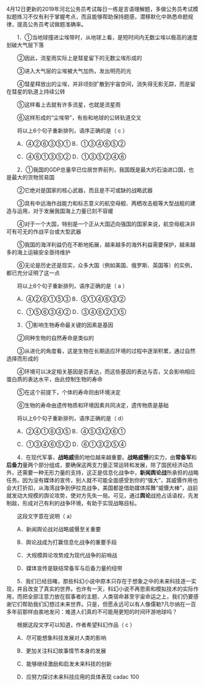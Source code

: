 4月12日更新的2019年河北公务员考试每日一练是言语理解题，多做公务员考试模拟题练习不仅有利于掌握考点，而且能够帮助保持题感，潜移默化中熟悉命题规律，提高公务员考试做题准确率。

　　1．①当地球撞进尘埃带时，从地球上看，是短时间内无数尘埃以极高的速度划破大气层下落

　　②因此，流星雨实际上是彗星留下的无数尘埃形成的

　　③进入大气层的尘埃被大气加热，发出明亮的光

　　④彗星释放出的尘埃，并非顷刻扩散到宇宙空间，消失得无影无踪，而是留在彗星的轨道上持续公转

　　⑤这样看上去就有许多流星，也就是流星雨

　　⑥这样形成的“尘埃带”，有些和地球的公转轨道交叉

　　将以上6个句子重新排列，语序正确的是（ c ）

　　A．④②⑥③⑤①                        B．①③④⑥⑤②

　　C．④⑥①③⑤②                        D．①③⑤②④⑥

　　2．①我国的GDP总量早已位居世界前列，我国既是最大的石油进口国，也是最大的货物贸易国

　　②它绝对是国家的核心武器，而且是不可或缺的战略武器

　　③具有中远海作战能力和标志意义的航空母舰、两栖攻击舰等大型战舰的建造与运用，对于发展我国海上力量已刻不容缓

　　④对于一个大国，特别是一个正从大国迈向强国的国家来说，航空母舰决非可有可无的作战平台或大型武器

　　⑤我国的海洋利益仍在不断地拓展，越来越多的海外利益需要保护，越来越多的海上运输安全亟待维护

　　⑥无论是历史还是现实，众多大国（例如美国、俄罗斯、英国等）的实例，都已充分证明了这一点

　　将以上6个句子重新排列，语序正确的是（ a ）

　　A．④②⑥①⑤③                         B．⑤①④⑥③②

　　C．①⑤⑥③④②                         D．③④⑥②①⑤

　　3．①影响生物寿命最关键的因素是基因

　　②同种生物的自然寿命是类似的

　　③从进化的角度看，这是生物在长期适应环境的过程中逐渐积累，通过自然选择而形成的

　　④环境可以决定相关基因是否表达，而这些基因的表达与否，又会影响相应蛋白质的表达水平，由此控制生物的寿命

　　⑤在这个前提下，个体的寿命则由环境决定

　　⑥生物的寿命由遗传物质和环境因素共同决定，遗传物质是基础

　　将以上6个句子重新排列，语序正确的是（  d）

　　A．②④①⑥③⑤                   B．④⑤③②⑥①

　　C．①③④⑥⑤②                   D．⑥①③②⑤④

　　4．在现代军事，**战略威**慑的地位越来越重要。**战略威慑**的实力，由**常备军**和**后备力**量两个部分组成，要确保这两支力量正常运转和发展，除了国民经济动员外，还需要一种无形力量的支持，这正是信息化战争中，**新闻舆论战**所承担的战略任务。因为没有媒体的宣传，别人就不可能全面感受到你的“强大”，其威慑作用也会大打折扣，从海湾战争到伊拉克战争，美国都是借助媒体挥舞“威慑大棒”，战前就发动大规模的舆论攻势，使对方先失一局。可见，通过**舆论**战抢占话语权，先发制敌，形成对己有利的战争环境，有助于实现战略目标。

　　这段文字意在说明（  a）

　　A．新闻舆论战对战略威慑至关重要

　　B．舆论战成为打赢信息化战争的重要手段

　　C．大规模舆论攻势成为现代战争的前哨战

　　D．媒体宣传是联结常备军与后备力量的纽带

　　5．我们已经目睹，那些科幻小说中原本只存在于想象之中的未来科技逐一实现，并且改变了真实的世界。也许有一天，科幻小说不再思索和模拟技术的实际作用，而把全部注意力放在叙事者的主题、人类宿命甚至宇宙命运之上，我们仍要感谢它们帮助我们幻想过未来世界。只是，但愿永远可以有人像儒勒?凡尔纳在一百多年前那样由衷地发问：难道人们真的不可能用更短的时间环游地球吗？

　　根据这段文字可以知道，作者希望科幻作品（ c ）

　　A．尽可能想象科技发展对人类的影响

　　B．更加关注科幻故事情节本身的发展

　　C．能够继续激励和启发未来科技的创新

　　D．应努力探讨未来科技应用的具体表现
cadac 100